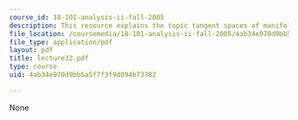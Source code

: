 ```yaml
---
course_id: 18-101-analysis-ii-fall-2005
description: This resource explains the topic tangent spaces of manifolds.
file_location: /coursemedia/18-101-analysis-ii-fall-2005/4ab34e970d9bb5a5f7f3f9d094b73782_lecture32.pdf
file_type: application/pdf
layout: pdf
title: lecture32.pdf
type: course
uid: 4ab34e970d9bb5a5f7f3f9d094b73782

---
```

None